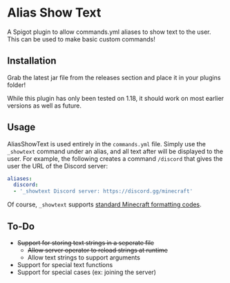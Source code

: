 # Alias Show Text

A Spigot plugin to allow commands.yml aliases to show text to the user.
This can be used to make basic custom commands!

## Installation

Grab the latest jar file from the releases section and place it in your plugins folder!

While this plugin has only been tested on 1.18, it should work on most earlier versions as well as future.

## Usage

AliasShowText is used entirely in the `commands.yml` file.
Simply use the `_showtext` command under an alias, and all text after will be displayed to the user.
For example, the following creates a command `/discord` that gives the user the URL of the Discord server:

```yaml
aliases:
  discord:
  - '_showtext Discord server: https://discord.gg/minecraft'
```

Of course, `_showtext` supports [standard Minecraft formatting codes](https://minecraft.fandom.com/wiki/Formatting_codes).

## To-Do

* ~~Support for storing text strings in a seperate file~~
	* ~~Allow server operator to reload strings at runtime~~
	* Allow text strings to support arguments
* Support for special text functions
* Support for special cases (ex: joining the server)
